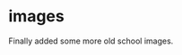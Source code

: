 <!--
  id: 254
  date: 2004-09-17T18:03:40
  modified: 2004-09-17T18:03:40
  slug: images
  type: post
  excerpt: <p>Finally added some more old school images.</p> 
  content: <p>Finally added some more old school images.</p> 
  categories: admin,image
  tags: 
-->

# images

<p>Finally added some more old school images.</p>

